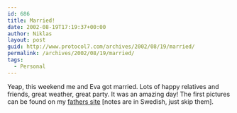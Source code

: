 ```yaml
---
id: 686
title: Married!
date: 2002-08-19T17:19:37+00:00
author: Niklas
layout: post
guid: http://www.protocol7.com/archives/2002/08/19/married/
permalink: /archives/2002/08/19/married/
tags:
  - Personal
---
```

<div class='microid-3a22d2f2daa2504699b9d300d4a422915c61cad7'>
  <p>
    Yeap, this weekend me and Eva got married. Lots of happy relatives and friends, great weather, great party. It was an amazing day! The first pictures can be found on my <a href="http://www.leifgustavsson.nu/niklas">fathers site</a> [notes are in Swedish, just skip them].
  </p>
</div>